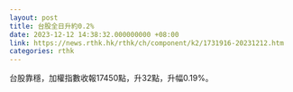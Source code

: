 ```yaml
---
layout: post
title: 台股全日升約0.2%
date: 2023-12-12 14:38:32.000000000 +08:00
link: https://news.rthk.hk/rthk/ch/component/k2/1731916-20231212.htm
categories: rthk
---
```


台股靠穩，加權指數收報17450點，升32點，升幅0.19%。
